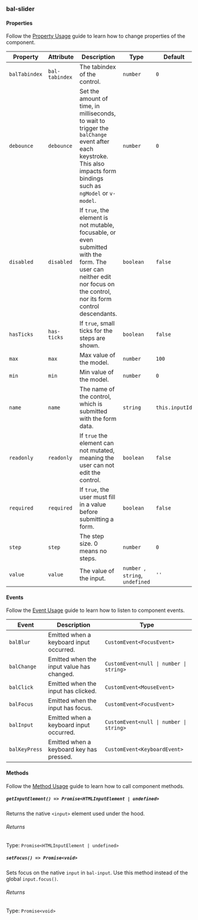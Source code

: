 ### bal-slider
 
#### Properties

Follow the [Property Usage](https://design.baloise.dev/?path=/docs/implementation-property--page) guide to learn how to change properties of the component.

| Property      | Attribute      | Description                                                                                                                                                              | Type                                | Default        |
| ------------- | -------------- | ------------------------------------------------------------------------------------------------------------------------------------------------------------------------ | ----------------------------------- | -------------- |
| `balTabindex` | `bal-tabindex` | The tabindex of the control.                                                                                                                                             | `number`                            | `0`            |
| `debounce`    | `debounce`     | Set the amount of time, in milliseconds, to wait to trigger the `balChange` event after each keystroke. This also impacts form bindings such as `ngModel` or `v-model`.  | `number`                            | `0`            |
| `disabled`    | `disabled`     | If `true`, the element is not mutable, focusable, or even submitted with the form. The user can neither edit nor focus on the control, nor its form control descendants. | `boolean`                           | `false`        |
| `hasTicks`    | `has-ticks`    | If `true`, small ticks for the steps are shown.                                                                                                                          | `boolean`                           | `false`        |
| `max`         | `max`          | Max value of the model.                                                                                                                                                  | `number`                            | `100`          |
| `min`         | `min`          | Min value of the model.                                                                                                                                                  | `number`                            | `0`            |
| `name`        | `name`         | The name of the control, which is submitted with the form data.                                                                                                          | `string`                            | `this.inputId` |
| `readonly`    | `readonly`     | If `true` the element can not mutated, meaning the user can not edit the control.                                                                                        | `boolean`                           | `false`        |
| `required`    | `required`     | If `true`, the user must fill in a value before submitting a form.                                                                                                       | `boolean`                           | `false`        |
| `step`        | `step`         | The step size. 0 means no steps.                                                                                                                                         | `number`                            | `0`            |
| `value`       | `value`        | The value of the input.                                                                                                                                                  | `number `, ` string `, ` undefined` | `''`           |


#### Events

Follow the [Event Usage](https://design.baloise.dev/?path=/docs/implementation-event--page) guide to learn how to listen to component events.

| Event         | Description                               | Type                                    |
| ------------- | ----------------------------------------- | --------------------------------------- |
| `balBlur`     | Emitted when a keyboard input occurred.   | `CustomEvent<FocusEvent>`               |
| `balChange`   | Emitted when the input value has changed. | `CustomEvent<null \| number \| string>` |
| `balClick`    | Emitted when the input has clicked.       | `CustomEvent<MouseEvent>`               |
| `balFocus`    | Emitted when the input has focus.         | `CustomEvent<FocusEvent>`               |
| `balInput`    | Emitted when a keyboard input occurred.   | `CustomEvent<null \| number \| string>` |
| `balKeyPress` | Emitted when a keyboard key has pressed.  | `CustomEvent<KeyboardEvent>`            |


#### Methods

Follow the [Method Usage](https://design.baloise.dev/?path=/docs/implementation-method--page) guide to learn how to call component methods.

##### `getInputElement() => Promise<HTMLInputElement | undefined>`

Returns the native `<input>` element used under the hood.

###### Returns

Type: `Promise<HTMLInputElement | undefined>`



##### `setFocus() => Promise<void>`

Sets focus on the native `input` in `bal-input`. Use this method instead of the global
`input.focus()`.

###### Returns

Type: `Promise<void>`




 